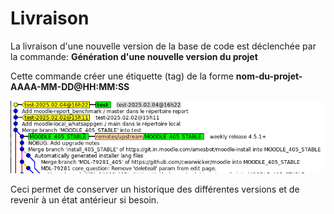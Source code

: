 # Livraison

La livraison d'une nouvelle version de la base de code est déclenchée par la commande: **Génération d'une nouvelle version du projet**

Cette commande créer une étiquette (tag) de la forme **nom-du-projet-AAAA-MM-DD@HH:MM:SS** 

![ici](../pictures/Historic_Version.png)

Ceci permet de conserver un historique des différentes versions et de revenir à un état antérieur si besoin.

